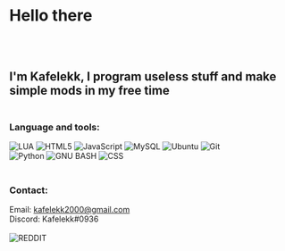 # Hello there

## <br><br> I'm Kafelekk, I program useless stuff and make <br> simple mods in my free time <br>


###  <br> Language and tools:<br>
![LUA](https://img.shields.io/badge/LUA-%23323330.svg?style=for-the-badge&logo=lua&logoColor=9cf)
![HTML5](https://img.shields.io/badge/html5-%23E34F26.svg?style=for-the-badge&logo=html5&logoColor=white)
![JavaScript](https://img.shields.io/badge/javascript-%23323330.svg?style=for-the-badge&logo=javascript&logoColor=%23F7DF1E)
![MySQL](https://img.shields.io/badge/mysql-%2300f.svg?style=for-the-badge&logo=mysql&logoColor=white)
![Ubuntu](https://img.shields.io/badge/Ubuntu-E95420?style=for-the-badge&logo=ubuntu&logoColor=white)
![Git](https://img.shields.io/badge/git-%23F05033.svg?style=for-the-badge&logo=git&logoColor=white) <br>
![Python](https://img.shields.io/badge/python-%2313f.svg?style=for-the-badge&logo=python&logoColor=yellow)
![GNU BASH](https://img.shields.io/badge/GNU%20BASH-%233F3E44.svg?style=for-the-badge&logo=gnu%20bash&logoColor=lightgrey)
![CSS](https://img.shields.io/badge/CSS3-E95420.svg?style=for-the-badge&logo=CSS3&logoColor=lightgrey)

### <br> Contact:
Email: kafelekk2000@gmail.com <br>
Discord: Kafelekk#0936 <br> <br>
![REDDIT](https://img.shields.io/reddit/user-karma/combined/Kafelekkz?style=for-the-badge)<br>

